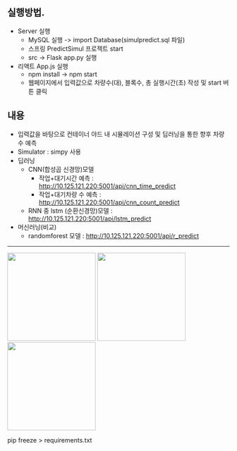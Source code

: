 ## 실행방법.
- Server 실행
	- MySQL 실행 -> import Database(simulpredict.sql 파일)
	- 스프링 PredictSimul 프로젝트 start
	- src -> Flask app.py 실행
- 리액트 App.js 실행
	- npm install -> npm start
	- 웹페이지에서 입력값으로 차량수(대), 블록수, 총 실행시간(초) 작성 및 start 버튼 클릭

## 내용
- 입력값을 바탕으로 컨테이너 야드 내 시뮬레이션 구성 및 딥러닝을 통한 향후 차량 수 예측
- Simulator : simpy 사용
- 딥러닝
	- CNN(합성곱 신경망)모델
		- 작업+대기시간 예측 : http://10.125.121.220:5001/api/cnn_time_predict
		- 작업+대기차량 수 예측 : http://10.125.121.220:5001/api/cnn_count_predict
	- RNN 중 lstm (순환신경망)모델 : http://10.125.121.220:5001/api/lstm_predict
- 머신러닝(비교)
	- randomforest 모델 : http://10.125.121.220:5001/api/r_predict 



------
<img width="200" src="https://github.com/HyeongChank/P7_Simulator/assets/122770625/7074be29-84d9-4b16-8526-a5448c99bc81.gif"/>

<img width="200" src="https://github.com/HyeongChank/P7_Simulator/assets/122770625/5ad11f0e-2cde-49e7-8fe0-5cda92f9bf12.gif"/>

<img width="200" src="https://github.com/HyeongChank/P7_Simulator/assets/122770625/6448b5f8-81ff-43ac-9c23-463cd9c26abe.png"/>


pip freeze > requirements.txt


